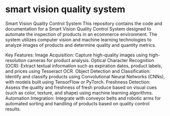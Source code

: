 # smart vision quality system
 
Smart Vision Quality Control System
This repository contains the code and documentation for a Smart Vision Quality Control System designed to automate the inspection of products in an ecommerce environment. The system utilizes computer vision and machine learning technologies to analyze images of products and determine quality and quantity metrics.

Key Features:
Image Acquisition: Capture high-quality images using high-resolution cameras for product analysis.
Optical Character Recognition (OCR): Extract textual information such as expiration dates, product labels, and prices using Tesseract OCR.
Object Detection and Classification: Identify and classify products using Convolutional Neural Networks (CNNs), with models built using TensorFlow or PyTorch.
Freshness Detection: Assess the quality and freshness of fresh produce based on visual cues (such as color, texture, and shape) using machine learning algorithms.
Automation Integration: Integrate with conveyor belts and robotic arms for automated sorting and handling of products based on quality control results.